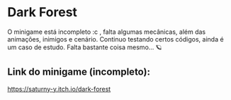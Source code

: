 # Dark Forest

O minigame está incompleto :c , falta algumas mecânicas, além das animações, inimigos e cenário. Continuo testando certos códigos, ainda é um caso de estudo. Falta bastante coisa mesmo... 🪐

## Link do minigame (incompleto): <br>
https://saturny-y.itch.io/dark-forest

